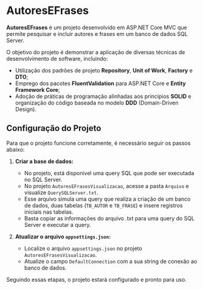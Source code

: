 # AutoresEFrases

**AutoresEFrases** é um projeto desenvolvido em ASP.NET Core MVC que permite pesquisar e incluir autores e frases em um banco de dados SQL Server.

O objetivo do projeto é demonstrar a aplicação de diversas técnicas de desenvolvimento de software, incluindo:  
- Utilização dos padrões de projeto **Repository**, **Unit of Work**, **Factory** e **DTO**;  
- Emprego dos pacotes **FluentValidation** para ASP.NET Core e **Entity Framework Core**;  
- Adoção de práticas de programação alinhadas aos princípios **SOLID** e organização do código baseada no modelo **DDD** (Domain-Driven Design).

## Configuração do Projeto  

Para que o projeto funcione corretamente, é necessário seguir os passos abaixo:  

1. **Criar a base de dados:**  
   - No projeto, está disponível uma query SQL que pode ser executada no SQL Server.
   - No projeto `AutoresEFrasesVisualizacao`, acesse a pasta `Arquivo` e visualize `QuerySQLServer.txt`. 
   - Esse arquivo simula uma query que realiza a criação de um banco de dados, duas tabelas (`TB_AUTOR` e `TB_FRASE`) e insere registros iniciais nas tabelas.
   - Basta copiar as informações do arquivo .txt para uma query do SQL Server e executar a query.

2. **Atualizar o arquivo `appsettings.json`:**  
   - Localize o arquivo `appsettings.json` no projeto `AutoresEFrasesVisualizacao`.  
   - Atualize o campo `DefaultConnection` com a sua string de conexão ao banco de dados.  

Seguindo essas etapas, o projeto estará configurado e pronto para uso.
